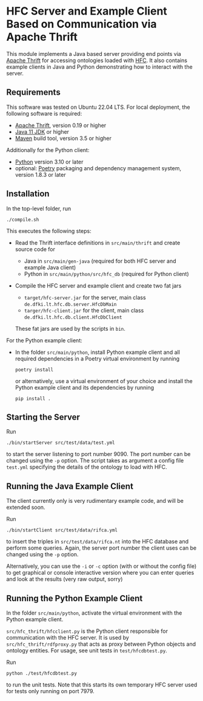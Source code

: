 # HFC Server and Example Client Based on Communication via Apache Thrift

This module implements a Java based server providing end points
via [Apache Thrift](https://thrift.apache.org/) for accessing ontologies loaded
with [HFC](https://github.com/bkiefer/hfc). It also contains example clients in Java and Python
demonstrating how to interact with the server.

## Requirements

This software was tested on Ubuntu 22.04 LTS. For local deployment, the following software is
required:

- [Apache Thrift](https://thrift.apache.org/), version 0.19 or higher
- [Java 11 JDK](https://openjdk.org/projects/jdk/11/) or higher
- [Maven](https://maven.apache.org/) build tool, version 3.5 or higher

Additionally for the Python client:

- [Python](https://www.python.org/) version 3.10 or later
- optional: [Poetry](https://python-poetry.org/) packaging and dependency management system, version
  1.8.3 or
  later

## Installation

In the top-level folder, run

`./compile.sh`

This executes the following steps:

- Read the Thrift interface definitions in `src/main/thrift` and create source code for
    - Java in `src/main/gen-java` (required for both HFC server and example Java client)
    - Python in `src/main/python/src/hfc_db` (required for Python client)
- Compile the HFC server and example client and create two fat jars
    - `target/hfc-server.jar` for the server, main class `de.dfki.lt.hfc.db.server.HfcDbMain`
    - `targer/hfc-client.jar` for the client, main class `de.dfki.lt.hfc.db.client.HfcDbClient`

  These fat jars are used by the scripts in `bin`.

For the Python example client:

- In the folder `src/main/python`, install Python example client and all required dependencies in a
  Poetry virtual environment by running

  `poetry install`

  or alternatively, use a virtual environment of your choice and install the Python example client
  and its dependencies by running

  `pip install .`

## Starting the Server

Run

`./bin/startServer src/test/data/test.yml`

to start the server listening to port number 9090. The port number can be changed using the `-p`
option. The script takes as argument a config file
`test.yml` specifying the details of the ontology to load with HFC.

## Running the Java Example Client

The client currently only is very rudimentary example code, and will be extended soon.

Run

`./bin/startClient src/test/data/rifca.yml`

to insert the triples in `src/test/data/rifca.nt`
into the HFC database and perform some queries. Again, the server port number the client uses can be
changed using the `-p` option.

Alternatively, you can use the `-i` or `-c` option (with or without the config
file) to get graphical or console interactive version where you can enter
queries and look at the results (very raw output, sorry)

## Running the Python Example Client

In the folder `src/main/python`, activate the virtual environment with the Python example client.

`src/hfc_thrift/hfcclient.py` is the Python client responsible for communication with the HFC
server. It is used by `src/hfc_thrift/rdfproxy.py` that acts as proxy between Python objects and
ontology entities. For usage, see unit tests in `test/hfcdbtest.py`.

Run

`python ./test/hfcdbtest.py`

to run the unit tests. Note that this starts its own temporary HFC server used for tests only
running on port 7979.
